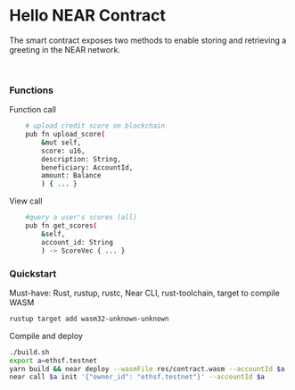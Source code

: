 # Hello NEAR Contract

The smart contract exposes two methods to enable storing and retrieving a greeting in the NEAR network.


<br />


### Functions
Function call
```bash
    # upload credit score on blockchain
    pub fn upload_score(
        &mut self,
        score: u16,
        description: String,
        beneficiary: AccountId,
        amount: Balance
        ) { ... }
```

View call
```bash
    #query a user's scores (all)
    pub fn get_scores(
        &self,
        account_id: String
        ) -> ScoreVec { ... }
```


### Quickstart
Must-have: Rust, rustup, rustc, Near CLI, rust-toolchain, target to compile WASM
```bash
rustup target add wasm32-unknown-unknown
```

Compile and deploy
```bash
./build.sh
export a=ethsf.testnet
yarn build && near deploy --wasmFile res/contract.wasm --accountId $a
near call $a init '{"owner_id": "ethsf.testnet"}' --accountId $a
```